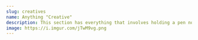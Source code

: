 ```yaml
---
slug: creatives
name: Anything "Creative"
description: This section has everything that involves holding a pen not for writing, but for drawing. I love making comics and illustrations. I often spend time doing nothing to think of new ideas. It works!
image: https://i.imgur.com/jTwM9vg.png
---
```

